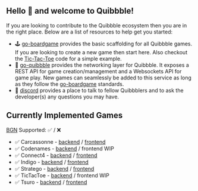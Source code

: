 ## Hello 👋 and welcome to Quibbble!

If you are looking to contribute to the Quibbble ecosystem then you are in the right place. Below are a list of resources to help get you started:
- 🕹 [go-boardgame](https://github.com/quibbble/go-boardgame) provides the basic scaffolding for all Quibbble games. If you are looking to create a new game then start here. Also checkout the [Tic-Tac-Toe](https://github.com/quibbble/go-boardgame/tree/main/examples/tictactoe) code for a simple example.
- 🚀 [go-quibbble](https://github.com/quibbble/go-quibbble) provides the networking layer for Quibbble. It exposes a REST API for game creation/management and a Websockets API for game play. New games can seamlessly be added to this service as long as they follow the [go-boardgame](https://github.com/quibbble/go-boardgame) standards.
- 💬 [discord](https://discord.gg/VKvjutuhUp) provides a place to talk to fellow Quibbblers and to ask the developer(s) any questions you may have.

## Currently Implemented Games
[BGN](https://github.com/quibbble/go-boardgame/tree/main/pkg/bgn#board-game-notation---bgn) Supported: ✅ / ❌

- ✅ Carcassonne - [backend](https://github.com/quibbble/go-carcassonne) / [frontend](https://github.com/quibbble/carcassonne)
- ✅ Codenames - [backend](https://github.com/quibbble/go-codenames) / frontend WIP
- ✅ Connect4 - [backend](https://github.com/quibbble/go-connect4) / [frontend](https://github.com/quibbble/connect4)
- ✅ Indigo - [backend](https://github.com/quibbble/go-indigo) / [frontend](https://github.com/quibbble/indigo)
- ✅ Stratego - [backend](https://github.com/quibbble/go-stratego) / [frontend](https://github.com/quibbble/stratego)
- ✅ TicTacToe - [backend](https://github.com/quibbble/go-boardgame/tree/main/examples/tictactoe) / frontend WIP
- ✅ Tsuro - [backend](https://github.com/quibbble/go-tsuro) / [frontend](https://github.com/quibbble/tsuro)
